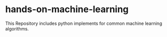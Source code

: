 # hands-on-machine-learning
This Repository includes python implements for common machine learning algorithms.
